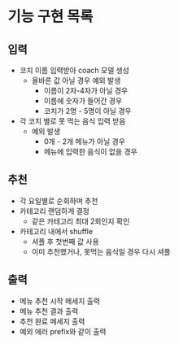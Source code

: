 # 기능 구현 목록
## 입력
- 코치 이름 입력받아 coach 모델 생성
    - 올바른 값 아닐 경우 예외 발생
        - 이름이 2자-4자가 아닐 경우
        - 이름에 숫자가 들어간 경우
        - 코치가 2명 - 5명이 아닐 경우
- 각 코치 별로 못 먹는 음식 입력 받음
    - 예외 발생
        - 0개 - 2개 메뉴가 아닐 경우
        - 메뉴에 입력한 음식이 없을 경우

## 추천
- 각 요일별로 순회하며 추천
- 카테고리 랜덤하게 결정
    - 같은 카테고리 최대 2회인지 확인
- 카테고리 내에서 shuffle
    - 셔플 후 첫번째 값 사용
    - 이미 추천했거나, 못먹는 음식일 경우 다시 셔플

## 출력
- 메뉴 추천 시작 메세지 출력
- 메뉴 추천 결과 출력
- 추천 완료 메세지 출력
- 예외 에러 prefix와 같이 출력